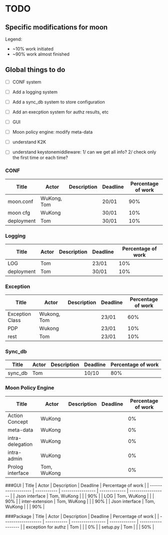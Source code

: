 # TODO

## Specific modifications for moon
Legend:
- ~10% work initiated
- ~90% work almost finished


## Global things to do
- [ ] CONF system 
- [ ] Add a logging system
- [ ] Add a sync_db system to store configuration
- [ ] Add an execption system for authz results, etc
- [ ] GUI 
- [ ] Moon policy engine: modify meta-data
- [ ] understand K2K
- [ ] understand keystonemiddleware: 1/ can we get all info? 2/ check only the first time or each time?


### CONF
| Title               | Actor       | Description       | Deadline      | Percentage of work |
| ------------------- | ----------- | ----------------- | ------------- | ------------------ |
| moon.conf           | WuKong, Tom |                   | 20/01         | 90%                |
| moon cfg            | WuKong      |                   | 30/01         | 10%                |
| deployment          | Tom         |                   | 30/01         | 10%                |


### Logging
| Title               | Actor       | Description       | Deadline      | Percentage of work |
| ------------------- | ----------- | ----------------- | ------------- | ------------------ |
| LOG                 | Tom         |                   | 23/01         | 10%                |
| deployment          | Tom         |                   | 30/01         | 10%                |


### Exception
| Title               | Actor       | Description       | Deadline      | Percentage of work |
| ------------------- | ----------- | ----------------- | ------------- | ------------------ |
| Exception Class     | Wukong, Tom |                   | 23/01         | 60%                |
| PDP                 | Wukong      |                   | 23/01         | 10%                |
| rest                | Tom         |                   | 23/01         | 10%                |


### Sync_db
| Title               | Actor       | Description       | Deadline      | Percentage of work |
| ------------------- | ----------- | ----------------- | ------------- | ------------------ |
| sync_db             | Tom         |                   | 10/10         | 80%                |


### Moon Policy Engine
| Title               | Actor       | Description       | Deadline      | Percentage of work |
| ------------------- | ----------- | ----------------- | ------------- | ------------------ |
| Action Concept      | WuKong      |                   |               | 0%                 |
| meta-data           | WuKong      |                   |               | 0%                 |
| intra- delegation   | WuKong      |                   |               | 0%                 |
| intra- admin        | WuKong      |                   |               | 0%                 |
| Prolog interface    | Tom, WuKong |                   |               | 0%                 |
 

###GUI
| Title               | Actor       | Description       | Deadline      | Percentage of work |
| ------------------- | ----------- | ----------------- | ------------- | ------------------ |
| Json interface      | Tom, WuKong |                   |               | 90%                |
| LOG                 | Tom, WuKong |                   |               | 90%                |
| inter-extension     | Tom, WuKong |                   |               | 90%                |
| Json interface      | Tom, WuKong |                   |               | 90%                |


###Package
| Title               | Actor       | Description       | Deadline      | Percentage of work |
| ------------------- | ----------- | ----------------- | ------------- | ------------------ |
| exception for authz | Tom         |                   |               | 0%                 |
| setup.py            | Tom         |                   |               | 50%                |

